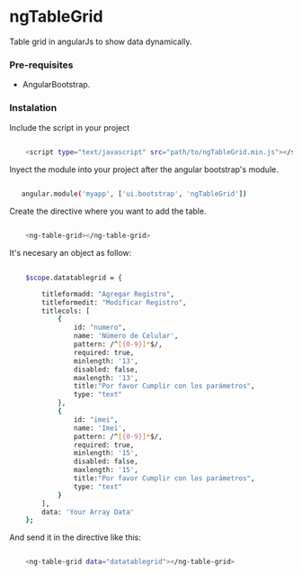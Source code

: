 # ngTableGrid

Table grid in angularJs to show data dynamically.

### Pre-requisites

* AngularBootstrap.

### Instalation

Include the script in your project

```sh
	
	<script type="text/javascript" src="path/to/ngTableGrid.min.js"></script>

```

Inyect the module into your project after the angular bootstrap's module.

```sh

   angular.module('myapp', ['ui.bootstrap', 'ngTableGrid'])

```

Create the directive where you want to add the table.

```sh

	<ng-table-grid></ng-table-grid>

```

It's necesary an object as follow:

```sh
	
	$scope.datatablegrid = {

		titleformadd: "Agregar Registro",
		titleformedit: "Modificar Registro",
		titlecols: [
			{
				id: "numero",
				name: 'Número de Celular',
				pattern: /^[{0-9}]*$/,
          		required: true,
          		minlength: '13',
          		disabled: false,
          		maxlength: '13',
          		title:"Por favor Cumplir con los parámetros",
          		type: "text"
			},
			{
				id: "imei",
				name: 'Imei',
				pattern: /^[{0-9}]*$/,
          		required: true,
          		minlength: '15',
          		disabled: false,
          		maxlength: '15',
          		title:"Por favor Cumplir con los parámetros",
          		type: "text"
			}
		],
		data: 'Your Array Data'
	};

```

And send it in the directive like this:

```sh

	<ng-table-grid data="datatablegrid"></ng-table-grid>

```


